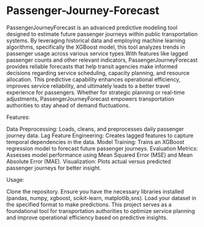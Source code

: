# Passenger-Journey-Forecast
PassengerJourneyForecast is an advanced predictive modeling tool designed to estimate future passenger journeys within public transportation systems. By leveraging historical data and employing machine learning algorithms, specifically the XGBoost model, this tool analyzes trends in passenger usage across various service types.With features like lagged passenger counts and other relevant indicators, PassengerJourneyForecast provides reliable forecasts that help transit agencies make informed decisions regarding service scheduling, capacity planning, and resource allocation. This predictive capability enhances operational efficiency, improves service reliability, and ultimately leads to a better travel experience for passengers. Whether for strategic planning or real-time adjustments, PassengerJourneyForecast empowers transportation authorities to stay ahead of demand fluctuations.

Features:

Data Preprocessing: Loads, cleans, and preprocesses daily passenger journey data.
Lag Feature Engineering: Creates lagged features to capture temporal dependencies in the data.
Model Training: Trains an XGBoost regression model to forecast future passenger journeys.
Evaluation Metrics: Assesses model performance using Mean Squared Error (MSE) and Mean Absolute Error (MAE).
Visualization: Plots actual versus predicted passenger journeys for better insight.

Usage:

Clone the repository.
Ensure you have the necessary libraries installed (pandas, numpy, xgboost, scikit-learn, matplotlib,sns).
Load your dataset in the specified format to make predictions.
This project serves as a foundational tool for transportation authorities to optimize service planning and improve operational efficiency based on predictive insights.
